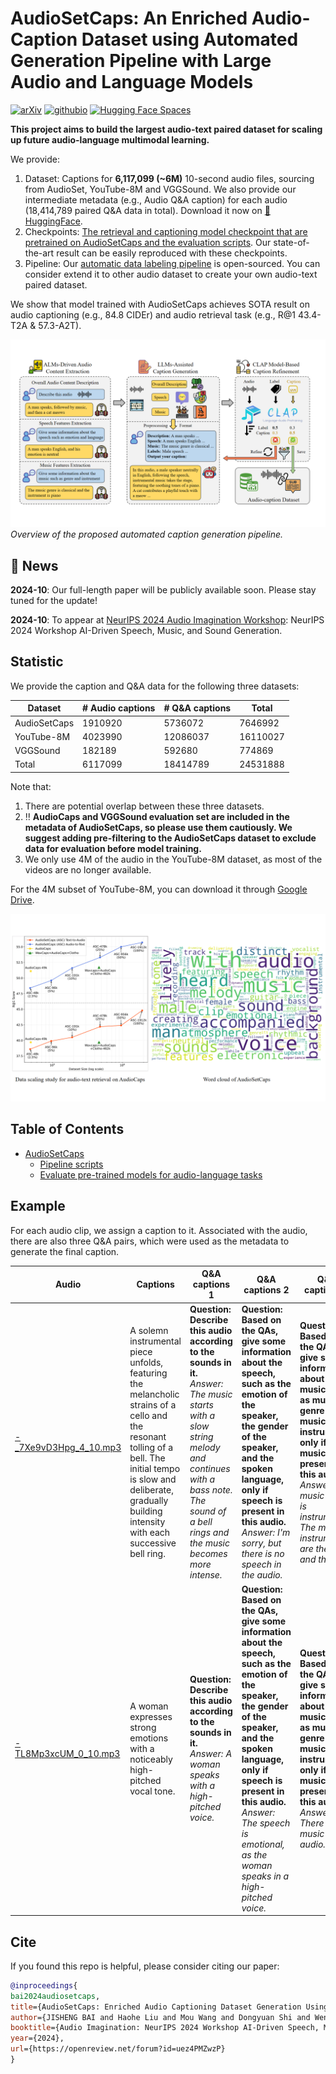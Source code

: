 # AudioSetCaps: An Enriched Audio-Caption Dataset using Automated Generation Pipeline with Large Audio and Language Models

[![arXiv](https://img.shields.io/badge/arXiv-2301.12503-brightgreen.svg?style=flat-square)](https://arxiv.org/pdf/2411.18953) [![githubio](https://img.shields.io/badge/GitHub.io-Audio_Samples-blue?logo=Github&style=flat-square)](https://jishengbai.github.io/AudioSetCaps-webpage/)  [![Hugging Face Spaces](https://img.shields.io/badge/%F0%9F%A4%97%20Hugging%20Face-Spaces-blue)](https://huggingface.co/datasets/baijs/AudioSetCaps) 

**This project aims to build the largest audio-text paired dataset for scaling up future audio-language multimodal learning.**

We provide:

1. Dataset: Captions for **6,117,099 (~6M)** 10-second audio files, sourcing from AudioSet, YouTube-8M and VGGSound. We also provide our intermediate metadata (e.g., Audio Q&A caption) for each audio (18,414,789 paired Q&A data in total). Download it now on [🤗 HuggingFace](https://huggingface.co/datasets/baijs/AudioSetCaps/tree/main/Dataset).
2. Checkpoints: [The retrieval and captioning model checkpoint that are pretrained on AudioSetCaps and the evaluation scripts](https://github.com/JishengBai/AudioSetCaps/tree/main/eval_script). Our state-of-the-art result can be easily reproduced with these checkpoints.
3. Pipeline: Our [automatic data labeling pipeline](https://github.com/JishengBai/AudioSetCaps/tree/main/pipeline) is open-sourced. You can consider extend it to other audio dataset to create your own audio-text paired dataset.

We show that model trained with AudioSetCaps achieves SOTA result on audio captioning (e.g., 84.8 CIDEr) and audio retrieval task (e.g., R@1 43.4-T2A & 57.3-A2T). 

![ASC pipeline overview](example/overview_TASLP.png)
*Overview of the proposed automated caption generation pipeline.*

## :loudspeaker: News 
**2024-10**: Our full-length paper will be publicly available soon. Please stay tuned for the update!

**2024-10**: To appear at [NeurIPS 2024 Audio Imagination Workshop](https://openreview.net/group?id=NeurIPS.cc/2024/Workshop/Audio_Imagination#tab-accept): NeurIPS 2024 Workshop AI-Driven Speech, Music, and Sound Generation.

## Statistic
We provide the caption and Q&A data for the following three datasets:

| Dataset            | # Audio captions  | # Q&A captions | Total |
|--------------------|----------|-------------------------|------------------|
|      AudioSetCaps  | 1910920   |         5736072         |       7646992       |
|      YouTube-8M    |   4023990  |         12086037         |     16110027      |
|     VGGSound    |  182189   |          592680         |      774869       |
| Total |  6117099  |         18414789          |       24531888      |


Note that:
1. There are potential overlap between these three datasets.
2. ‼️ **AudioCaps and VGGSound evaluation set are included in the metadata of AudioSetCaps, so please use them cautiously. We suggest adding pre-filtering to the AudioSetCaps dataset to exclude data for evaluation before model training.**
3. We only use 4M of the audio in the YouTube-8M dataset, as most of the videos are no longer available.

For the 4M subset of YouTube-8M, you can download it through [Google Drive](https://drive.google.com/drive/folders/1ZKyRZw3AhS3HkWivgMqtMODB0TkVPNk5?usp=sharing).

![Scaling and wordcloud](example/scale&wordcloud.png)

## Table of Contents


- [AudioSetCaps](https://github.com/JishengBai/AudioSetCaps)
  - [Pipeline scripts](https://github.com/JishengBai/AudioSetCaps/tree/main/pipeline)
  - [Evaluate pre-trained models for audio-language tasks](https://github.com/JishengBai/AudioSetCaps/tree/main/eval_script)
  

## Example

For each audio clip, we assign a caption to it. Associated with the audio, there are also three Q&A pairs, which were used as the metadata to generate the final caption.

| Audio            | Captions  | Q&A captions 1 | Q&A captions 2 | Q&A captions 3 |
|------------------|----------|-------------------------|-------------------------|-------------------------|
|[-_7Xe9vD3Hpg_4_10.mp3](https://github.com/JishengBai/AudioSetCaps/raw/refs/heads/main/example/-_7Xe9vD3Hpg_4_10.mp3)  | A solemn instrumental piece unfolds, featuring the melancholic strains of a cello and the resonant tolling of a bell. The initial tempo is slow and deliberate, gradually building intensity with each successive bell ring.   |         **Question: Describe this audio according to the sounds in it.** *Answer: The music starts with a slow string melody and continues with a bass note. The sound of a bell rings and the music becomes more intense.*         |            **Question: Based on the QAs, give some information about the speech, such as the emotion of the speaker, the gender of the speaker, and the spoken language, only if speech is present in this audio.** *Answer: I'm sorry, but there is no speech in the audio.*         |   **Question: Based on the QAs, give some information about the music, such as music genre and music instruments, only if music is present in this audio.** *Answer: The music genre is instrumental. The music instruments are the cello and the bell.*         |  
|[-TL8Mp3xcUM_0_10.mp3](https://github.com/JishengBai/AudioSetCaps/raw/refs/heads/main/example/-TL8Mp3xcUM_0_10.mp3)  | A woman expresses strong emotions with a noticeably high-pitched vocal tone.   |         **Question: Describe this audio according to the sounds in it.** *Answer: A woman speaks with a high-pitched voice.*         |            **Question: Based on the QAs, give some information about the speech, such as the emotion of the speaker, the gender of the speaker, and the spoken language, only if speech is present in this audio.** *Answer: The speech is emotional, as the woman speaks in a high-pitched voice.*         |   **Question: Based on the QAs, give some information about the music, such as music genre and music instruments, only if music is present in this audio.** *Answer: There is no music in this audio.*         |  

<!-- ## Models and datasets 
We provide pre-trained models and datasets on [Hugging Face](https://huggingface.co/datasets/baijs/AudioSetCaps)

## pipeline
Pipeline codes for generating AudioSetCaps
* [Pipeline scripts](https://github.com/JishengBai/AudioSetCaps/tree/main/pipeline) -->

<!-- ## eval script
Evaluation codes for reproduce results of pre-trained models
* [Retrieval and Zero-shot Classification](https://github.com/JishengBai/AudioSetCaps/tree/main/eval_script/retrieval)
* [Captioning](https://github.com/JishengBai/AudioSetCaps/tree/main/eval_script/captioning) -->


## Cite
If you found this repo is helpful, please consider citing our paper:
```bibtex
@inproceedings{
bai2024audiosetcaps,
title={AudioSetCaps: Enriched Audio Captioning Dataset Generation Using Large Audio Language Models},
author={JISHENG BAI and Haohe Liu and Mou Wang and Dongyuan Shi and Wenwu Wang and Mark D Plumbley and Woon-Seng Gan and Jianfeng Chen},
booktitle={Audio Imagination: NeurIPS 2024 Workshop AI-Driven Speech, Music, and Sound Generation},
year={2024},
url={https://openreview.net/forum?id=uez4PMZwzP}
}
```




